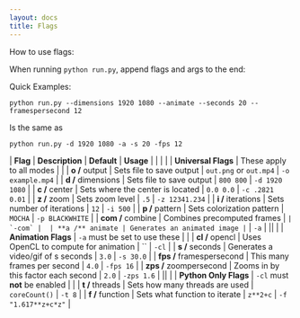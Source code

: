 ```yaml
---
layout: docs
title: Flags
---
```


How to use flags:

When running `python run.py`, append flags and args to the end:

Quick Examples:

`python run.py --dimensions 1920 1080 --animate --seconds 20 --framespersecond 12`

Is the same as

`python run.py -d 1920 1080 -a -s 20 -fps 12`

| **Flag** | **Description** | **Default** | **Usage** |
| |
| | **Universal Flags** | These apply to all modes | |
| **o /** output | Sets file to save output | `out.png` or `out.mp4` | `-o example.mp4` | 
| **d /** dimensions | Sets file to save output | `800 800` | `-d 1920 1080` | 
| **c /** center | Sets where the center is located | `0.0 0.0` | `-c .2821 0.01` | 
| **z /** zoom | Sets zoom level | `.5` | `-z 12341.234` | 
| **i /** iterations | Sets number of iterations | `12` | `-i 500` | 
| **p /** pattern | Sets colorization pattern | `MOCHA` | `-p BLACKWHITE` | 
| **com /** combine | Combines precomputed frames | `` | `-com` | 
| **a /** animate | Generates an animated image | `` | `-a` | 
||
| | **Animation Flags** | `-a` must be set to use these | |
| **cl /** opencl | Uses OpenCL to compute for animation | `` | `-cl` | 
| **s /** seconds | Generates a video/gif of s seconds | `3.0` | `-s 30.0` | 
| **fps /** framespersecond | This many frames per second | `4.0` | `-fps 16` | 
| **zps /** zoompersecond | Zooms in by this factor each second | `2.0` | `-zps 1.6` | 
||
| | **Python Only Flags** | `-cl` must **not** be enabled | |
| **t /** threads | Sets how many threads are used | `coreCount()` | `-t 8` |
| **f /** function | Sets what function to iterate | `z**2+c` | `-f "1.617**z+c*z"` |



